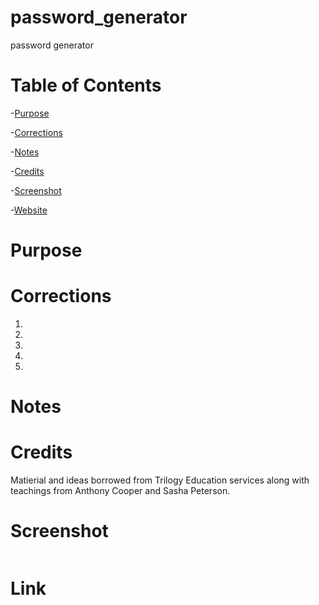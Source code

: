 # password_generator
password generator

# Table of Contents
-[Purpose](#Purpose)

-[Corrections](#Corrections)

-[Notes](#Notes)

-[Credits](#Credits)

-[Screenshot](#Screenshot)

-[Website](#Link)



# Purpose


# Corrections
1. 
2. 
3. 
4. 
5. 


# Notes

# Credits
Matierial and ideas borrowed from Trilogy Education services along with teachings from Anthony Cooper and Sasha Peterson.


# Screenshot        

<img src=""/>


# Link
